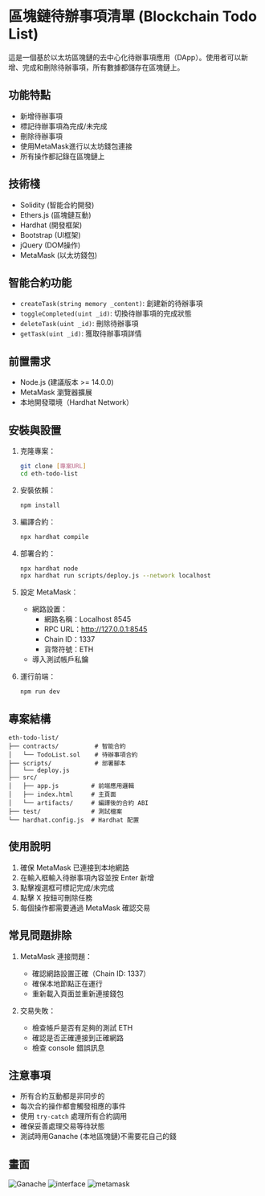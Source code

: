 # 區塊鏈待辦事項清單 (Blockchain Todo List)

這是一個基於以太坊區塊鏈的去中心化待辦事項應用（DApp）。使用者可以新增、完成和刪除待辦事項，所有數據都儲存在區塊鏈上。

## 功能特點

- 新增待辦事項
- 標記待辦事項為完成/未完成
- 刪除待辦事項
- 使用MetaMask進行以太坊錢包連接
- 所有操作都記錄在區塊鏈上

## 技術棧

- Solidity (智能合約開發)
- Ethers.js (區塊鏈互動)
- Hardhat (開發框架)
- Bootstrap (UI框架)
- jQuery (DOM操作)
- MetaMask (以太坊錢包)

## 智能合約功能

- `createTask(string memory _content)`: 創建新的待辦事項
- `toggleCompleted(uint _id)`: 切換待辦事項的完成狀態
- `deleteTask(uint _id)`: 刪除待辦事項
- `getTask(uint _id)`: 獲取待辦事項詳情

## 前置需求

- Node.js (建議版本 >= 14.0.0)
- MetaMask 瀏覽器擴展
- 本地開發環境（Hardhat Network）

## 安裝與設置

1. 克隆專案：
   ```bash
   git clone [專案URL]
   cd eth-todo-list
   ```

2. 安裝依賴：
   ```bash
   npm install
   ```

3. 編譯合約：
   ```bash
   npx hardhat compile
   ```

4. 部署合約：
   ```bash
   npx hardhat node
   npx hardhat run scripts/deploy.js --network localhost
   ```

5. 設定 MetaMask：
   - 網路設置：
     - 網路名稱：Localhost 8545
     - RPC URL：http://127.0.0.1:8545
     - Chain ID：1337
     - 貨幣符號：ETH
   - 導入測試帳戶私鑰

6. 運行前端：
   ```bash
   npm run dev
   ```

## 專案結構

```
eth-todo-list/
├── contracts/          # 智能合約
│   └── TodoList.sol    # 待辦事項合約
├── scripts/            # 部署腳本
│   └── deploy.js       
├── src/               
│   ├── app.js         # 前端應用邏輯
│   ├── index.html     # 主頁面
│   └── artifacts/     # 編譯後的合約 ABI
├── test/              # 測試檔案
└── hardhat.config.js  # Hardhat 配置
```

## 使用說明

1. 確保 MetaMask 已連接到本地網路
2. 在輸入框輸入待辦事項內容並按 Enter 新增
3. 點擊複選框可標記完成/未完成
4. 點擊 X 按鈕可刪除任務
5. 每個操作都需要通過 MetaMask 確認交易

## 常見問題排除

1. MetaMask 連接問題：
   - 確認網路設置正確（Chain ID: 1337）
   - 確保本地節點正在運行
   - 重新載入頁面並重新連接錢包

2. 交易失敗：
   - 檢查帳戶是否有足夠的測試 ETH
   - 確認是否正確連接到正確網路
   - 檢查 console 錯誤訊息

## 注意事項

- 所有合約互動都是非同步的
- 每次合約操作都會觸發相應的事件
- 使用 `try-catch` 處理所有合約調用
- 確保妥善處理交易等待狀態
- 測試時用Ganache (本地區塊鏈)不需要花自己的錢

## 畫面
![Ganache](images/Ganache.png)
![interface](images/interface.png)
![metamask](images/metamask.png)